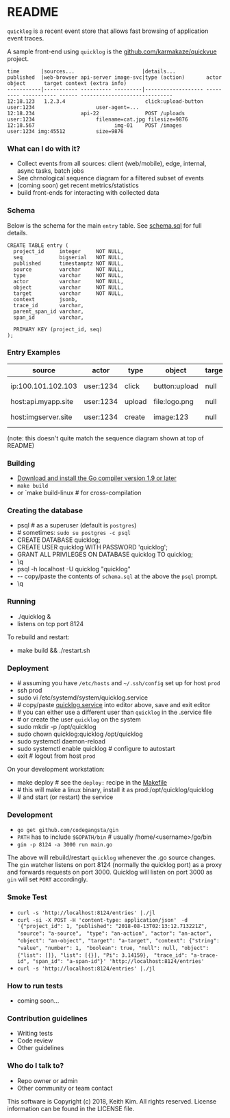 # README #

`quicklog` is a recent event store that allows fast browsing of application event traces.

A sample front-end using `quicklog` is the [github.com/karmakaze/quickvue](https://github.com/karmakaze/quickvue) project.

```
time       |sources...                      |details...
published  |web-browser api-server image-svc|type (action)       actor     object      target context (extra info)
-----------|----------- ---------- ---------|------------------- --------- ----------- ------ ------------------------------
12:18.123   1.2.3.4                          click:upload-button user:1234                    user-agent=...
12:18.234               api-22               POST /uploads       user:1234                    filename=cat.jpg filesize=9876
12:18.567                          img-01    POST /images        user:1234 img:45512          size=9876
```

### What can I do with it? ###

* Collect events from all sources: client (web/mobile), edge, internal, async tasks, batch jobs
* See chrnological sequence diagram for a filtered subset of events
* (coming soon) get recent metrics/statistics
* build front-ends for interacting with collected data

### Schema

Below is the schema for the main `entry` table. See [schema.sql](schema.sql) for full details.

```
CREATE TABLE entry (
  project_id     integer     NOT NULL,
  seq            bigserial   NOT NULL,
  published      timestamptz NOT NULL,
  source         varchar     NOT NULL,
  type           varchar     NOT NULL,
  actor          varchar     NOT NULL,
  object         varchar     NOT NULL,
  target         varchar     NOT NULL,
  context        jsonb,
  trace_id       varchar,
  parent_span_id varchar,
  span_id        varchar,

  PRIMARY KEY (project_id, seq)
);
```

### Entry Examples

| source              | actor     | type   | object        | target    | context              |
| ------------------- | --------  | ------ | ------------- | --------- | -------------------- |
| ip:100.101.102.103  | user:1234 | click  | button:upload | null      | {"page": "/photos"}  |
| host:api.myapp.site | user:1234 | upload | file:logo.png | null      | null                 |
| host:imgserver.site | user:1234 | create | image:123     | null      | {"file": "logo.png"} |

(note: this doesn't quite match the sequence diagram shown at top of README)

### Building ###

* [Download and install the Go compiler version 1.9 or later](https://golang.org/dl/)
* `make build`
* or `make build-linux # for cross-compilation

### Creating the database ###

* psql # as a superuser (default is `postgres`)
* \# sometimes: `sudo su postgres -c psql`
* CREATE DATABASE quicklog;
* CREATE USER quicklog WITH PASSWORD 'quicklog';
* GRANT ALL PRIVILEGES ON DATABASE quicklog TO quicklog;
* \q
* psql -h localhost -U quicklog "quicklog"
* -- copy/paste the contents of `schema.sql` at the above the `psql` prompt.
* \q

### Running ###

* ./quicklog &
* listens on tcp port 8124

To rebuild and restart:

* make build && ./restart.sh

### Deployment ###

* \# assuming you have `/etc/hosts` and `~/.ssh/config` set up for host `prod`
* ssh prod
* sudo vi /etc/systemd/system/quicklog.service
* \# copy/paste [quicklog.service](quicklog.service) into editor above, save and exit editor
* \# you can either use a different user than `quicklog` in the .service file
* \# or create the user `quicklog` on the system
* sudo mkdir -p /opt/quicklog
* sudo chown quicklog:quicklog /opt/quicklog
* sudo systemctl daemon-reload
* sudo systemctl enable quicklog # configure to autostart
* exit # logout from host `prod`

On your development workstation:

* make deploy # see the `deploy:` recipe in the [Makefile](Makefile)
* \# this will make a linux binary, install it as prod:/opt/quicklog/quicklog
* \# and start (or restart) the service

### Development ###

* `go get github.com/codegangsta/gin`
* `PATH` has to include `$GOPATH/bin` # usually /home/&lt;username&gt;/go/bin
* `gin -p 8124 -a 3000 run main.go`

The above will rebuild/restart `quicklog` whenever the .go source changes.
The `gin` watcher listens on port 8124 (normally the quicklog port) as a proxy and forwards requests on port 3000.
Quicklog will listen on port 3000 as `gin` will set `PORT` accordingly.

### Smoke Test ###

* `curl -s 'http://localhost:8124/entries' |./jl`
* `curl -si -X POST -H 'content-type: application/json' `
   `-d '{"project_id": 1, "published": "2018-08-13T02:13:12.713221Z", "source": "a-source", `
   `"type": "an-action", "actor": "an-actor", `
   `"object": "an-object", "target": "a-target", "context": {"string": "value", "number": 1, `
   `"boolean": true, "null": null, "object": {"list": []}, "list": [{}], "Pi": 3.14159}, `
   `"trace_id": "a-trace-id", "span_id": "a-span-id"}' 'http://localhost:8124/entries'`
* `curl -s 'http://localhost:8124/entries' |./jl`

### How to run tests ###

* coming soon...

### Contribution guidelines ###

* Writing tests
* Code review
* Other guidelines

### Who do I talk to? ###

* Repo owner or admin
* Other community or team contact


This software is Copyright (c) 2018, Keith Kim. All rights reserved.
License information can be found in the LICENSE file.
